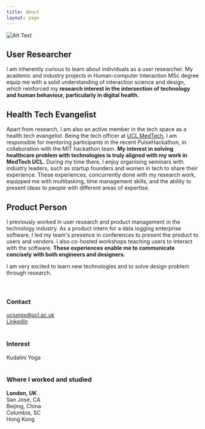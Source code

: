 ```yaml
---
title: About
layout: page
---
```

<img class="image" src="http://localhost:4000/assets/images/profile.jpg" alt="Alt Text">
<figcaption class="caption"> </figcaption>

<h2>User Researcher</h2>
I am inherently curious to learn about individuals as a user researcher. My academic and industry projects in Human-computer Interaction MSc degree equip me with a solid understanding of interaction science and design, which reinforced my <b>research interest in the intersection of technology and human behaviour, particularly in digital health.</b>

## Health Tech Evangelist
Apart from research, I am also an active member in the tech space as a health tech evangelist. Being the tech officer at <a href = 'http://www.uclmed.tech/' target="_blank" >UCL MedTech</a>, I am responsible for mentoring participants in the recent PulseHackathon, in collaboration with the MIT hackathon team. <b>My interest in solving healthcare problem with technologies is truly aligned with my work in MedTech UCL.</b> During my time there, I enjoy organising seminars with industry leaders, such as startup founders and women in tech to share their experience. These experiences, concurrently done with my research work, equipped me with multitasking, time management skills, and the ability to present ideas to people with different areas of expertise.

## Product Person
I previously worked in user research and product management in the technology industry. As a product intern for a data logging enterprise software, I led my team's presence in conferences to present the product to users and vendors. I also co-hosted workshops teaching users to interact with the software. <b>These experiences enable me to communicate concisely with both engineers and designers.</b>

I am very excited to learn new technologies and to solve design problem through research.
<br>
<br>
<br>
### Contact
ucjungx@ucl.ac.uk
<br>
<a href = 'http://www.uclmed.tech/' target="_blank" >LinkedIn</a>
<br>
<br>
### Interest
Kudalini Yoga
<br>
<br>
### Where I worked and studied
<b>London, UK </b><br>
San Jose, CA<br>
Beijing, China<br>
Columbia, SC<br>
Hong Kong<br>
